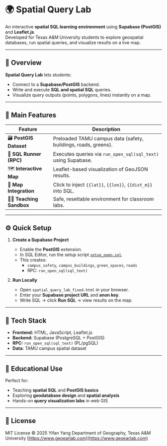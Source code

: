# 🌍 Spatial Query Lab

An interactive **spatial SQL learning environment** using **Supabase (PostGIS)** and **Leaflet.js**.  
Developed for Texas A&M University students to explore geospatial databases, run spatial queries, and visualize results on a live map.

---

## 🚀 Overview

**Spatial Query Lab** lets students:
- Connect to a **Supabase/PostGIS** backend.
- Write and execute **SQL and spatial SQL** queries.
- Visualize query outputs (points, polygons, lines) instantly on a map.


---

## 🧭 Main Features

| Feature | Description |
|----------|-------------|
| 🗃️ **PostGIS Dataset** | Preloaded TAMU campus data (safety, buildings, roads, greens). |
| 💬 **SQL Runner (RPC)** | Executes queries via `run_open_sql(sql_text)` using Supabase. |
| 🗺️ **Interactive Map** | Leaflet-based visualization of GeoJSON results. |
| 📍 **Map Integration** | Click to inject `{{lat}}`, `{{lon}}`, `{{dist_m}}` into SQL. |
| 🧑‍🎓 **Teaching Sandbox** | Safe, resettable environment for classroom labs. |

---

## ⚙️ Quick Setup

1. **Create a Supabase Project**
   - Enable the **PostGIS** extension.
   - In SQL Editor, run the setup script [`setup_open.sql`](setup_open.sql).
   - This creates:
     - `campus_safety`, `campus_buildings`, `green_spaces`, `roads`
     - RPC: `run_open_sql(sql_text)`

2. **Run Locally**
   - Open `spatial_query_lab_fixed.html` in your browser.
   - Enter your **Supabase project URL** and **anon key**.
   - Write SQL → click **Run SQL** → view results on the map.

---

## 🧰 Tech Stack

* **Frontend:** HTML, JavaScript, Leaflet.js
* **Backend:** Supabase (PostgreSQL + PostGIS)
* **RPC:** `run_open_sql(sql_text)` (PL/pgSQL)
* **Data:** TAMU campus spatial dataset

---

## 🧩 Educational Use

Perfect for:

* Teaching **spatial SQL** and **PostGIS basics**
* Exploring **geodatabase design** and **spatial analysis**
* Hands-on **query visualization labs** in web GIS

---

## 🪪 License

MIT License © 2025 Yifan Yang
Department of Geography, Texas A&M University
[https://www.geoearlab.com](https://www.geoearlab.com)



